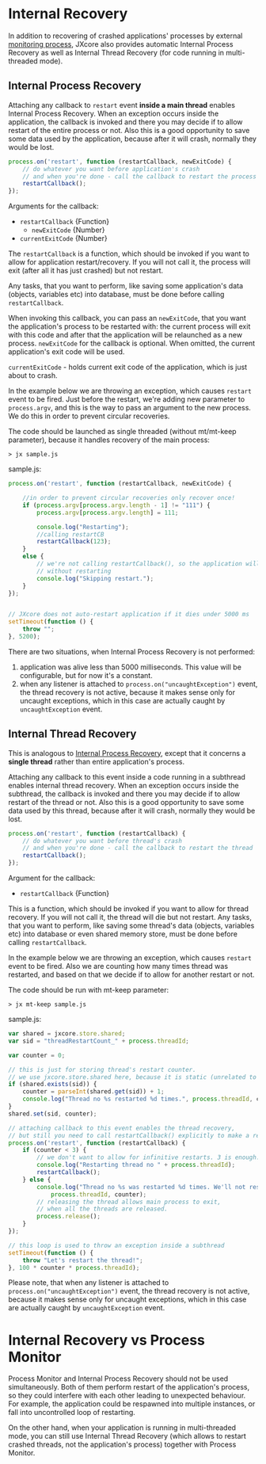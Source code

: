 # Internal Recovery

In addition to recovering of crashed applications' processes by external [monitoring process](jxcore-command-monitor.markdown),
JXcore also provides automatic Internal Process Recovery as well as Internal Thread Recovery (for code running in multi-threaded mode).

## Internal Process Recovery

Attaching any callback to `restart` event **inside a main thread** enables Internal Process Recovery.
When an exception occurs inside the application, the callback is invoked and there you may decide if to allow restart of the entire process or not.
Also this is a good opportunity to save some data used by the application, because after it will crash, normally they would be lost.

```js
process.on('restart', function (restartCallback, newExitCode) {
    // do whatever you want before application's crash
    // and when you're done - call the callback to restart the process
    restartCallback();
});
```

Arguments for the callback:

* `restartCallback` {Function}
    * `newExitCode` {Number}
* `currentExitCode` {Number}

The `restartCallback` is a function, which should be invoked if you want to allow for application restart/recovery.
If you will not call it, the process will exit (after all it has just crashed) but not restart.

Any tasks, that you want to perform, like saving some application's data (objects, variables etc) into database, must be done before calling `restartCallback`.

When invoking this callback, you can pass an `newExitCode`, that you want the application's process to be restarted with:
the current process will exit with this code and after that the application will be relaunched as a new process.
`newExitCode` for the callback is optional. When omitted, the current application's exit code will be used.

`currentExitCode` - holds current exit code of the application, which is just about to crash.

In the example below we are throwing an exception, which causes `restart` event to be fired. Just before the restart, we're adding new parameter to `process.argv`, and this is the way to pass an argument to the new process.
We do this in order to prevent circular recoveries.

The code should be launched as single threaded (without mt/mt-keep parameter), because it handles recovery of the main process:

    > jx sample.js

sample.js:

```js
process.on('restart', function (restartCallback, newExitCode) {

    //in order to prevent circular recoveries only recover once!
    if (process.argv[process.argv.length - 1] != "111") {
        process.argv[process.argv.length] = 111;

        console.log("Restarting");
        //calling restartCB
        restartCallback(123);
    }
    else {
        // we're not calling restartCallback(), so the application will exit
        // without restarting
        console.log("Skipping restart.");
    }
});


// JXcore does not auto-restart application if it dies under 5000 ms
setTimeout(function () {
    throw "";
}, 5200);
```

There are two situations, when Internal Process Recovery is not performed:

1. application was alive less than 5000 milliseconds. This value will be configurable, but for now it's a constant.
2. when any listener is attached to `process.on("uncaughtException")` event, the thread recovery is not active,
because it makes sense only for uncaught exceptions, which in this case are actually caught by `uncaughtException` event.

## Internal Thread Recovery

This is analogous to [Internal Process Recovery](#internal-process-recovery), except that it concerns a **single thread** rather than entire application's process.

Attaching any callback to this event inside a code running in a subthread enables internal thread recovery.
When an exception occurs inside the subthread, the callback is invoked and there you may decide if to allow restart of the thread or not.
Also this is a good opportunity to save some data used by this thread, because after it will crash, normally they would be lost.

```js
process.on('restart', function (restartCallback) {
    // do whatever you want before thread's crash
    // and when you're done - call the callback to restart the thread
    restartCallback();
});
```

Argument for the callback:

* `restartCallback` {Function}

This is a function, which should be invoked if you want to allow for thread recovery. If you will not call it, the thread will die but not restart.
Any tasks, that you want to perform, like saving some thread's data (objects, variables etc) into database or even shared memory store, must be done before calling `restartCallback`.

In the example below we are throwing an exception, which causes `restart` event to be fired.
Also we are counting how many times thread was restarted, and based on that we decide if to allow for another restart or not.

The code should be run with mt-keep parameter:

    > jx mt-keep sample.js

sample.js:

```js
var shared = jxcore.store.shared;
var sid = "threadRestartCount_" + process.threadId;

var counter = 0;

// this is just for storing thread's restart counter.
// we use jxcore.store.shared here, because it is static (unrelated to the threads)
if (shared.exists(sid)) {
    counter = parseInt(shared.get(sid)) + 1;
    console.log("Thread no %s restarted %d times.", process.threadId, counter);
}
shared.set(sid, counter);

// attaching callback to this event enables the thread recovery,
// but still you need to call restartCallback() explicitly to make a restart
process.on('restart', function (restartCallback) {
    if (counter < 3) {
        // we don't want to allow for infinitive restarts. 3 is enough.
        console.log("Restarting thread no " + process.threadId);
        restartCallback();
    } else {
        console.log("Thread no %s was restarted %d times. We'll not restart any more.",
            process.threadId, counter);
        // releasing the thread allows main process to exit,
        // when all the threads are released.
        process.release();
    }
});

// this loop is used to throw an exception inside a subthread
setTimeout(function () {
    throw "Let's restart the thread!";
}, 100 * counter * process.threadId);
```

Please note, that when any listener is attached to `process.on("uncaughtException")` event, the thread recovery is not active, because it makes sense only for uncaught exceptions, which in this case are actually caught by `uncaughtException` event.

# Internal Recovery vs Process Monitor

Process Monitor and Internal Process Recovery should not be used simultaneously. Both of them perform restart of the application's process,
so they could interfere with each other leading to unexpected behaviour. For example, the application could be respawned into multiple instances, or fall into uncontrolled loop of restarting.

On the other hand, when your application is running in multi-threaded mode, you can still use Internal Thread Recovery
(which allows to restart crashed threads, not the application's process) together with Process Monitor.
